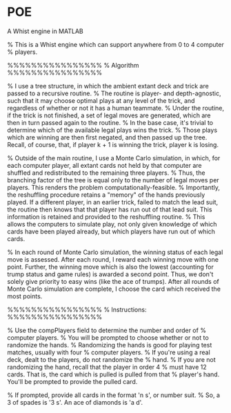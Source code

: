 # POE
A Whist engine in MATLAB

% This is a Whist engine which can support anywhere from 0 to 4 computer
% players. 

%%%%%%%%%%%%%%%%
% Algorithm
%%%%%%%%%%%%%%%%

% I use a tree structure, in which the ambient extant deck and trick are passed to a recursive routine. 
% The routine is player- and depth-agnostic, such that it may choose optimal plays at any level of the trick, and regardless of whether or not it has a human teammate. 
% Under the routine, if the trick is not finished, a set of legal moves are generated, which are then in turn passed again to the routine. 
% In the base case, it's trivial to determine which of the available legal plays wins the trick. 
% Those plays which are winning are then first negated, and then passed up the tree. Recall, of course, that, if player k + 1 is winning the trick, player k is losing. 

% Outside of the main routine, I use a Monte Carlo simulation, in which, for each computer player, all extant cards not held by that computer are shuffled and redistributed to the remaining three players. 
% Thus, the branching factor of the tree is equal only to the number of legal moves per players. This renders the problem computationally-feasible. 
% Importantly, the reshuffling procedure retains a "memory" of the hands previously played. If a different player, in an earlier trick, failed to match the lead suit, the routine then knows that that player has run out of that lead suit. This information is retained and provided to the reshuffling routine. 
% This allows the computers to simulate play, not only given knowledge of which cards have been played already, but which players have run out of which cards. 

% In each round of Monte Carlo simulation, the winning status of each legal move is assessed. After each round, I reward each winning move with one point. Further, the winning move which is also the lowest (accounting for trump status and game rules) is awarded a second point. Thus, we don't solely give priority to easy wins (like the ace of trumps). After all rounds of Monte Carlo simulation are complete, I choose the card which received the most points.

%%%%%%%%%%%%%%%%
% Instructions: 
%%%%%%%%%%%%%%%%

% Use the compPlayers field to determine the number and order of
% computer players. 
% You will be prompted to choose whether or not to randomize the hands. 
% Randomizing the hands is good for playing test matches, usually with four
% computer players. 
% If you're using a real deck, dealt to the players, do not randomize the
% hand. 
% If you are not randomizing the hand, recall that the player in order 4
% must have 12 cards. That is, the card which is pulled is pulled from that
% player's hand. You'll be prompted to provide the pulled card. 

% If prompted, provide all cards in the format 'n s', or number suit. 
% So, a 3 of spades is '3 s'. An ace of diamonds is 'a d'. 
